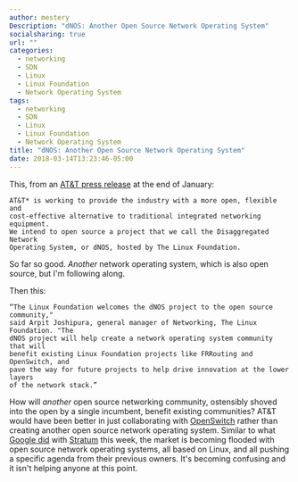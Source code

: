 ```yaml
---
author: mestery
Description: "dNOS: Another Open Source Network Operating System"
socialsharing: true
url: ""
categories:
  - networking
  - SDN
  - Linux
  - Linux Foundation
  - Network Operating System
tags:
  - networking
  - SDN
  - Linux
  - Linux Foundation
  - Network Operating System
title: "dNOS: Another Open Source Network Operating System"
date: 2018-03-14T13:23:46-05:00
---
```


This, from an [AT&T press release][1] at the end of January:
```
AT&T* is working to provide the industry with a more open, flexible and
cost-effective alternative to traditional integrated networking equipment.
We intend to open source a project that we call the Disaggregated Network
Operating System, or dNOS, hosted by The Linux Foundation.
```

So far so good. *Another* network operating system, which is also open
source, but I'm following along.

Then this:
```
“The Linux Foundation welcomes the dNOS project to the open source community,"
said Arpit Joshipura, general manager of Networking, The Linux Foundation. "The
dNOS project will help create a network operating system community that will
benefit existing Linux Foundation projects like FRRouting and OpenSwitch, and
pave the way for future projects to help drive innovation at the lower layers
of the network stack.”
```

How will *another* open source networking community, ostensibly shoved into the
open by a single incumbent, benefit existing communities? AT&T would have been
better in just collaborating with [OpenSwitch][2] rather than creating another
open source network operating system. Similar to what [Google did][3] with
[Stratum][4] this week, the market is becoming flooded with open source
network operating systems, all based on Linux, and all pushing a specific
agenda from their previous owners. It's becoming confusing and it isn't
helping anyone at this point.

[1]: http://about.att.com/story/dnos_software_framework_into_open_source.html
[2]: https://www.openswitch.net
[3]: https://blog.siliconloons.com/posts/2018-03-12-stratum-switch-operating-system/
[4]: https://stratumproject.org
